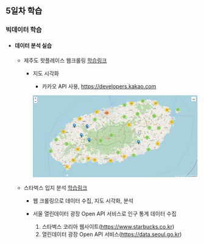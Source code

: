 ## 5일차 학습
### 빅데이터 학습

- #### 데이터 분석 실습

    - 제주도 핫플레이스 웹크롤링 [학습링크](https://github.com/KangJeongTaek/bigdata-analysis-2024/blob/main/day05/da11_제주도핫플레이스_크롤링.ipynb)
        - 지도 시각화
            - 카카오 API 사용, https://developers.kakao.com

            ![마커클러스터 지도 시각화](https://raw.githubusercontent.com/KangJeongTaek/bigdata-analysis-2024/main/images/ba009.png)

    - 스타벅스 입지 분석 [학습링크](https://github.com/KangJeongTaek/bigdata-analysis-2024/blob/main/day05/da13_스타벅스_매장_입지분석.ipynb)
        - 웹 크롤링으로 데이터 수집, 지도 시각화, 분석
        - 서울 열린데이터 광장 Open API 서비스로 인구 통계 데이터 수집
        
            1. 스타벅스 코리아 웹사이트(https://www.starbucks.co.kr)
            2. 열린데이터 광장 Open API 서비스(https://data.seoul.go.kr)
